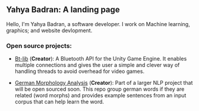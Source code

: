 ## Yahya Badran: A landing page

Hello, I'm Yahya Badran, a software developer. I work on Machine learning, graphics; and website devlopment.

### Open source projects:

- [Bt-lib](https://github.com/badranx/bt-lib) (**Creator**): A Bluetooth API for the Unity Game Engine. It enables multiple connections and  gives the user a simple and clever way of handling threads to avoid overhead for video games.

- [German Morphology Analysis](https://github.com/badranx/german-frequency) (**Creator**): Part of a larger NLP project that will be open sourced soon. This repo group german words if they are related (word morphs) and provides example sentences from an input corpus that can help learn the word.

